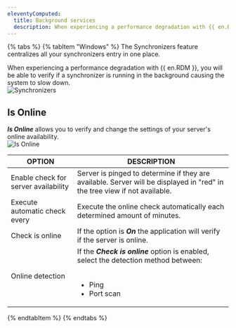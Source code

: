 ```yaml
---
eleventyComputed:
  title: Background services
  description: When experiencing a performance degradation with {{ en.RDM }}, you will be able to verify if a synchronizer is running in the background causing the system to slow down.
---
```

{% tabs %}
{% tabItem "Windows" %}
The Synchronizers feature centralizes all your synchronizers entry in one place.  

When experiencing a performance degradation with {{ en.RDM }}, you will be able to verify if a synchronizer is running in the background causing the system to slow down.  
![Synchronizers](https://webdevolutions.azureedge.net/docs/en/rdm/windows/clip11280.png) 

## Is Online 

***Is Online*** allows you to verify and change the settings of your server's online availability.  
![Is Online](https://webdevolutions.azureedge.net/docs/en/rdm/windows/clip10033.png) 


| OPTION                      | DESCRIPTION                                                            |
|-----------------------------|------------------------------------------------------------------------|
| Enable check for server availability | Server is pinged to determine if they are available. Server will be displayed in "red" in the tree view if not available.    |
| Execute automatic check every    | Execute the online check automatically each determined amount of minutes.                                                        |
| Check is online                  | If the option is ***On*** the application will verify if the server is online.                                                   |
| Online detection                 | If the ***Check is online*** option is enabled, select the detection method between: <br><br> <ul><li>Ping</li><li>Port scan</li></ul>|
{% endtabItem %}
{% endtabs %}
